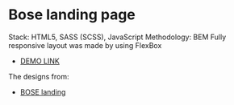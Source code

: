 # Bose landing page
Stack: HTML5, SASS (SCSS), JavaScript
Methodology: BEM
Fully responsive layout was made by using FlexBox

- [DEMO LINK](https://svyatoslavyatsenko.github.io/Bose_layout/)

The designs from:
- [BOSE landing](https://www.figma.com/file/OMjQNb3hg1LKMV4OwyQ3Ao/BOSE?node-id=0%3A1)

